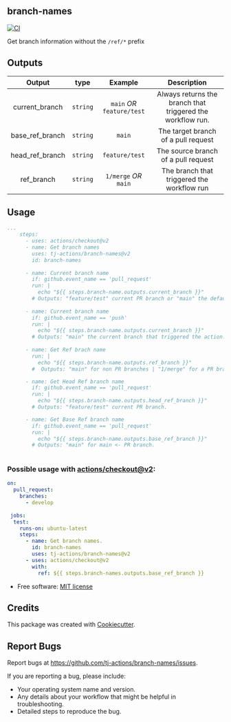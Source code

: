 branch-names
------------

[![CI](https://github.com/tj-actions/branch-names/workflows/CI/badge.svg)](https://github.com/tj-actions/branch-names/actions?query=workflow%3ACI)

Get branch information without the `/ref/*` prefix

## Outputs

|   Output             |    type     |  Example                    |  Description                                                |
|:--------------------:|:-----------:|:---------------------------:|:-----------------------------------------------------------:|
|  current_branch      |  `string`   |    `main` *OR* `feature/test` |  Always returns the branch that triggered the workflow run. |
|  base_ref_branch     |  `string`   |    `main`                   |  The target branch of a pull request                        |
|  head_ref_branch     |  `string`   |    `feature/test`           |  The source branch of a pull request                        |
|  ref_branch          |  `string`   |    `1/merge` *OR* `main`      |  The branch that triggered the workflow run                 |


## Usage 

```yaml
...
    steps:
      - uses: actions/checkout@v2
      - name: Get branch names
        uses: tj-actions/branch-names@v2
        id: branch-names
      
      - name: Current branch name
        if: github.event_name == 'pull_request'
        run: |
          echo "${{ steps.branch-name.outputs.current_branch }}"
        # Outputs: "feature/test" current PR branch or "main" the default branch that triggered the push event.
      
      - name: Current branch name
        if: github.event_name == 'push'
        run: |
          echo "${{ steps.branch-name.outputs.current_branch }}"
        # Outputs: "main" the current branch that triggered the action.
      
      - name: Get Ref brach name
        run: |
          echo "${{ steps.branch-name.outputs.ref_branch }}"
        #  Outputs: "main" for non PR branches | "1/merge" for a PR branch

      - name: Get Head Ref branch name
        if: github.event_name == 'pull_request'
        run: |
          echo "${{ steps.branch-name.outputs.head_ref_branch }}"
        # Outputs: "feature/test" current PR branch.

      - name: Get Base Ref branch name
        if: github.event_name == 'pull_request'
        run: |
          echo "${{ steps.branch-name.outputs.base_ref_branch }}"
        # Outputs: "main" for main <- PR branch.
      
```


### Possible usage with [actions/checkout@v2](https://github.com/actions/checkout):

```yaml
on:
  pull_request:
    branches:
      - develop
    
 jobs:
  test:
    runs-on: ubuntu-latest
    steps:
      - name: Get branch names.
        id: branch-names
        uses: tj-actions/branch-names@v2
      - uses: actions/checkout@v2
        with:
          ref: ${{ steps.branch-names.outputs.base_ref_branch }}
```



* Free software: [MIT license](LICENSE)


Credits
-------

This package was created with [Cookiecutter](https://github.com/cookiecutter/cookiecutter).



Report Bugs
-----------

Report bugs at https://github.com/tj-actions/branch-names/issues.

If you are reporting a bug, please include:

* Your operating system name and version.
* Any details about your workflow that might be helpful in troubleshooting.
* Detailed steps to reproduce the bug.
